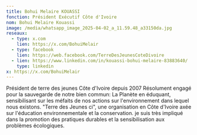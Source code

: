 ```yaml
---
title: Bohui Melaire KOUASSI
fonction: Président Exécutif Côte d'Ivoire
nom: Bohui Melaire Kouassi
image: /media/whatsapp_image_2025-04-02_a_11.59.48_a33150da.jpg
reseaux:
  - type: x.com
    lien: https://x.com/BohuiMelair
  - type: facebook
    lien: https://web.facebook.com/TerreDesJeunesCoteDivoire
  - lien: https://www.linkedin.com/in/kouassi-bohui-melaire-83883640/
    type: linkedin
x: https://x.com/BohuiMelair
---
```

Président de terre des jeunes Côte d'Ivoire depuis 2007
Résolument engagé pour la sauvegarde de notre bien commun: La Planète en éduquant, sensibilisant sur les méfaits de nos actions sur l'environnement dans lequel nous existons.
"Terre des Jeunes ci", une organisation en Côte d'Ivoire axée sur l'éducation environnementale et la conservation. je suis très impliqué dans la promotion des pratiques durables et la sensibilisation aux problèmes écologiques.

